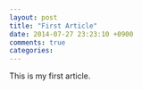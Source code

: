 ```yaml
---
layout: post
title: "First Article"
date: 2014-07-27 23:23:10 +0900
comments: true
categories: 
---
```


This is my first article. 
